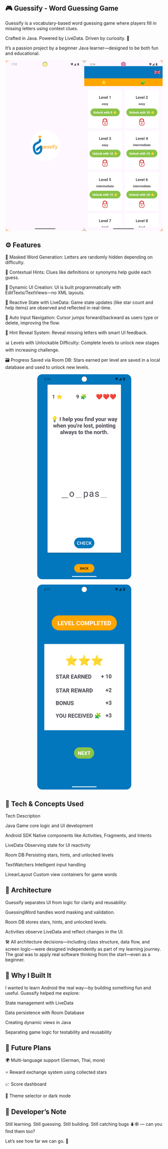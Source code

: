 ## 🎮 Guessify - Word Guessing Game

Guessify is a vocabulary-based word guessing game where players fill in missing letters using context clues.


Crafted in Java. Powered by LiveData. Driven by curiosity. 🚀


It’s a passion project by a beginner Java learner—designed to be both fun and educational.

<p align="center"> <img src="screenshots/guessify_main.png" alt="Main Screen" width="500"/> </p>

## ⚙️ Features

🔡 Masked Word Generation: 
Letters are randomly hidden depending on difficulty.

💬 Contextual Hints: 
Clues like definitions or synonyms help guide each guess.

📲 Dynamic UI Creation: 
UI is built programmatically with EditTexts/TextViews—no XML layouts.

🔁 Reactive State with LiveData: 
Game state updates (like star count and help items) are observed and reflected in real-time.

🧠 Auto Input Navigation: 
Cursor jumps forward/backward as users type or delete, improving the flow.

🧩 Hint Reveal System: 
Reveal missing letters with smart UI feedback.

📊 Levels with Unlockable Difficulty: 
Complete levels to unlock new stages with increasing challenge.

🗃️ Progress Saved via Room DB: 
Stars earned per level are saved in a local database and used to unlock new levels.

<p align="center"> <img src="screenshots/guessify_gameplay.png" alt="Game Play" width="300"/> </p>
<p align="center"> <img src="screenshots/guessify_summary.png" alt="Game Summary" width="300"/> </p>

## 🧪 Tech & Concepts Used

Tech	Description

Java	Game core logic and UI development

Android SDK	Native components like Activities, Fragments, and Intents

LiveData	Observing state for UI reactivity

Room DB	Persisting stars, hints, and unlocked levels

TextWatchers	Intelligent input handling

LinearLayout	Custom view containers for game words

## 🔧 Architecture

Guessify separates UI from logic for clarity and reusability:

GuessingWord handles word masking and validation.

Room DB stores stars, hints, and unlocked levels.

Activities observe LiveData and reflect changes in the UI.

🛠️ All architecture decisions—including class structure, data flow, and screen logic—were designed independently as part of my learning journey.
The goal was to apply real software thinking from the start—even as a beginner.


## 🎯 Why I Built It

I wanted to learn Android the real way—by building something fun and useful. Guessify helped me explore:

State management with LiveData

Data persistence with Room Database

Creating dynamic views in Java

Separating game logic for testability and reusability

## 🚀 Future Plans

🌍 Multi-language support (German, Thai, more)

⭐ Reward exchange system using collected stars

📈 Score dashboard

🎨 Theme selector or dark mode

## 🐣 Developer’s Note

Still learning. Still guessing. Still building.
Still catching bugs 🪲🕸️ — can you find them too?

Let’s see how far we can go. 🌱

